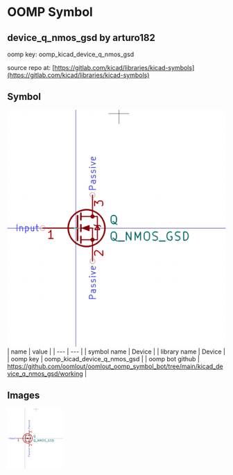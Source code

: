 # OOMP Symbol  
## device_q_nmos_gsd  by arturo182  
  
oomp key: oomp_kicad_device_q_nmos_gsd  
  
source repo at: [https://gitlab.com/kicad/libraries/kicad-symbols](https://gitlab.com/kicad/libraries/kicad-symbols)  
## Symbol  
  
[![working.png](working_600.png)](working.png)  
| name | value | 
| --- | --- | 
| symbol name | Device | 
| library name | Device | 
| oomp key | oomp_kicad_device_q_nmos_gsd | 
| oomp bot github | https://github.com/oomlout/oomlout_oomp_symbol_bot/tree/main/kicad_device_q_nmos_gsd/working | 
## Images  
  
[![working.png](working_140.png)](working.png)  
